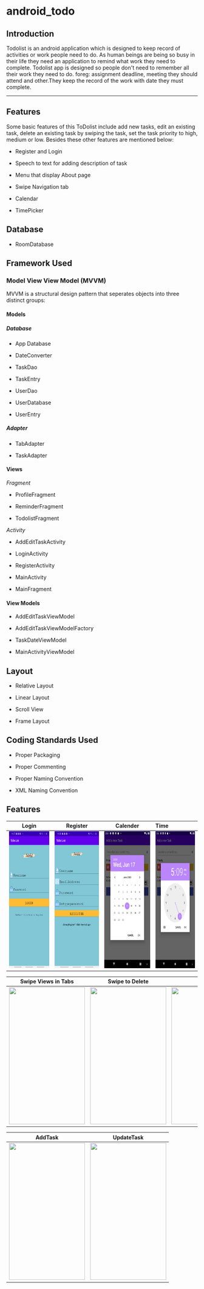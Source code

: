# android_todo

## Introduction

Todolist is an android application which is designed to keep record of activities or work people need to do. As human beings are being so busy in their life they need an application to remind what work they need to complete. Todolist app is designed so people don't need to remember all their work they need to do. foreg: assignment deadline, meeting they should attend and other.They keep the record of the work with date they must complete.

<hr>

## Features

Some basic features of this ToDolist include add new tasks, edit an existing task, delete an existing task by swiping the task, set the task priority to high, medium or low. Besides these other features are mentioned below:

- Register and Login 

- Speech to text for adding description of task

- Menu that display About page

-  Swipe Navigation tab

- Calendar 

- TimePicker

## Database

- RoomDatabase

## Framework Used

### Model View View Model (MVVM) 

 MVVM is a structural design pattern that seperates objects into three distinct groups:

#### Models

##### Database

- App Database

- DateConverter

- TaskDao

- TaskEntry

- UserDao

- UserDatabase

- UserEntry

##### Adapter

- TabAdapter

- TaskAdapter

#### Views

<i>Fragment </i>

 - ProfileFragment
  
 - ReminderFragment
 
 - TodolistFragment
 
 <i>Activity</i>
 
 - AddEditTaskActivity
 
 - LoginActivity
 
 - RegisterActivity
 
 - MainActivity
 
 - MainFragment

#### View Models

- AddEditTaskViewModel

- AddEditTaskViewModelFactory

- TaskDateViewModel

- MainActivityViewModel

## Layout 

- Relative Layout

- Linear Layout

- Scroll View

- Frame Layout

## Coding Standards Used

- Proper Packaging

- Proper Commenting

- Proper Naming Convention

- XML Naming Convention

## Features

Login          |  Register                       | Calender             |  Time
:----------------------------:|:--------------------------------------:|:----------------------:|:-----------------
<img src = "Screenshot/Login.png" width="200" height="360">  |  <img src = "Screenshot/Register.png" width="200" height="360">        |  <img src = "Screenshot/Calender.png" width="200" height="360">  | <img src = "Screenshot/Time.png" width="200" height="360">

Swipe Views in Tabs         |  Swipe to Delete                     |  About            |  Logout
:----------------------------:|:--------------------------------------:|:----------------------:|:-----------------
<img src = "Screenshot/SwipeTab.gif" width="200" height="360">  |  <img src = "Screenshot/SwipetoDelete.gif" width="200" height="360"> | <img src = "Screenshot/AboutPage.gif" width="200" height="360">  | <img src = "Screenshot/Logout.gif" width="200" height="360">

AddTask         |  UpdateTask       |             
:----------------------------:|:--------------------------------------:|
<img src = "Screenshot/AddTask.gif" width="200" height="360">  |  <img src = "Screenshot/Update.gif" width="200" height="360">












